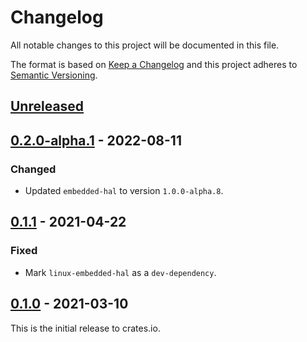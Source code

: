 # Changelog

All notable changes to this project will be documented in this file.

The format is based on [Keep a Changelog](http://keepachangelog.com/en/1.0.0/)
and this project adheres to [Semantic Versioning](http://semver.org/spec/v2.0.0.html).

## [Unreleased]

## [0.2.0-alpha.1] - 2022-08-11

### Changed
- Updated `embedded-hal` to version `1.0.0-alpha.8`.


## [0.1.1] - 2021-04-22

### Fixed
- Mark `linux-embedded-hal` as a `dev-dependency`.

## [0.1.0] - 2021-03-10

This is the initial release to crates.io.

[Unreleased]: https://github.com/eldruin/dummy-pin-rs/compare/v0.2.0-alpha.1...HEAD
[0.2.0-alpha.1]: https://github.com/eldruin/dummy-pin-rs/compare/v0.1.1...v0.2.0-alpha.1
[0.1.1]: https://github.com/eldruin/dummy-pin-rs/compare/v0.1.0...v0.1.1
[0.1.0]: https://github.com/eldruin/dummy-pin-rs/releases/tag/v0.1.0
